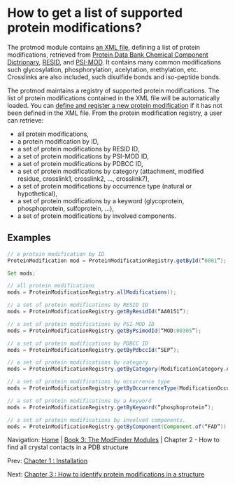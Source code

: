 How to get a list of supported protein modifications?
===

The protmod module contains [an XML file](https://github.com/biojava/biojava/blob/master/biojava-modfinder/src/main/resources/org/biojava/nbio/protmod/ptm_list.xml), defining a list of protein modifications, retrieved from [Protein Data Bank Chemical Component Dictrionary](http://www.wwpdb.org/ccd.html), [RESID](http://www.ebi.ac.uk/RESID/), and [PSI-MOD](http://psidev.sourceforge.net/mod/). It contains many common modifications such glycosylation, phosphorylation, acelytation, methylation, etc. Crosslinks are also included, such disulfide bonds and iso-peptide bonds.

The protmod maintains a registry of supported protein modifications. The list of protein modifications contained in the XML file will be automatically loaded. You can [define and register a new protein modification](add-protein-modification.md) if it has not been defined in the XML file. From the protein modification registry, a user can retrieve:
- all protein modifications,
- a protein modification by ID,
- a set of protein modifications by RESID ID,
- a set of protein modifications by PSI-MOD ID,
- a set of protein modifications by PDBCC ID,
- a set of protein modifications by category (attachment, modified residue, crosslink1, crosslink2, …, crosslink7),
- a set of protein modifications by occurrence type (natural or hypothetical),
- a set of protein modifications by a keyword (glycoprotein, phosphoprotein, sulfoprotein, …),
- a set of protein modifications by involved components.

## Examples

```java 
// a protein modification by ID 
ProteinModification mod = ProteinModificationRegistry.getById(“0001”);

Set mods;

// all protein modifications 
mods = ProteinModificationRegistry.allModifications();

// a set of protein modifications by RESID ID 
mods = ProteinModificationRegistry.getByResidId(“AA0151”);

// a set of protein modifications by PSI-MOD ID 
mods = ProteinModificationRegistry.getByPsimodId(“MOD:00305”);

// a set of protein modifications by PDBCC ID 
mods = ProteinModificationRegistry.getByPdbccId(“SEP”);

// a set of protein modifications by category 
mods = ProteinModificationRegistry.getByCategory(ModificationCategory.ATTACHMENT);

// a set of protein modifications by occurrence type 
mods = ProteinModificationRegistry.getByOccurrenceType(ModificationOccurrenceType.NATURAL);

// a set of protein modifications by a keyword 
mods = ProteinModificationRegistry.getByKeyword(“phosphoprotein”);

// a set of protein modifications by involved components. 
mods = ProteinModificationRegistry.getByComponent(Component.of(“FAD”));

```

Navigation:
[Home](../README.md)
| [Book 3: The ModFinder Modules](README.md)
| Chapter 2 - How to find all crystal contacts in a PDB structure

Prev: [Chapter 1 : Installation](installation.md)

Next: [Chapter 3 : How to identify protein modifications in a structure](identify-protein-modifications.md)
